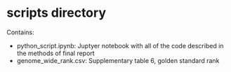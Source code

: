 # scripts directory

Contains:
- python_script.ipynb: Juptyer notebook with all of the code described in the methods of final report
- genome_wide_rank.csv: Supplementary table 6, golden standard rank
